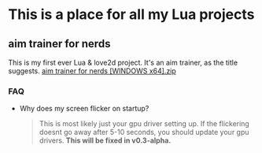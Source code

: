 # This is a place for all my Lua projects

## aim trainer for nerds
This is my first ever Lua & love2d project. It's an aim trainer, as the title suggests.
[aim trainer for nerds [WINDOWS x64].zip](https://github.com/AceCade/Lua/files/9022007/aim.trainer.for.nerds.WINDOWS.x64.zip)

### FAQ
- Why does my screen flicker on startup?
  > This is most likely just your gpu driver setting up. If the flickering doesnt go away after 5-10 seconds, you should update your gpu drivers. **This will be fixed in v0.3-alpha.**
